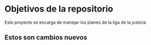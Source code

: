 # Objetivos de la repositorio

Este proyecto se encarga de manejar los planes de la liga de la justicia


## Estos son cambios nuevos

